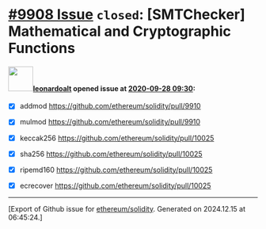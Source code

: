 # [\#9908 Issue](https://github.com/ethereum/solidity/issues/9908) `closed`: [SMTChecker] Mathematical and Cryptographic Functions

#### <img src="https://avatars.githubusercontent.com/u/504195?u=ce2facd14af9fd474ebff49f0d44891f56f7500f&v=4" width="50">[leonardoalt](https://github.com/leonardoalt) opened issue at [2020-09-28 09:30](https://github.com/ethereum/solidity/issues/9908):

- [x] addmod https://github.com/ethereum/solidity/pull/9910
- [x] mulmod https://github.com/ethereum/solidity/pull/9910
- [x] keccak256 https://github.com/ethereum/solidity/pull/10025
- [x] sha256 https://github.com/ethereum/solidity/pull/10025
- [x] ripemd160 https://github.com/ethereum/solidity/pull/10025
- [x] ecrecover https://github.com/ethereum/solidity/pull/10025




-------------------------------------------------------------------------------



[Export of Github issue for [ethereum/solidity](https://github.com/ethereum/solidity). Generated on 2024.12.15 at 06:45:24.]
